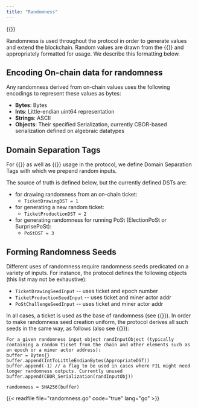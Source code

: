```yaml
---
title: "Randomness"
---
```


{{<label randomness>}}

Randomness is used throughout the protocol in order to generate values and extend the blockchain.
Random values are drawn from the {{<sref ticket_chain>}} and appropriately formatted for usage.
We describe this formatting below.

## Encoding On-chain data for randomness

Any randomness derived from on-chain values uses the following encodings to represent these values as bytes:

- **Bytes**: Bytes
- **Ints**: Little-endian uint64 representation
- **Strings**: ASCII
- **Objects**: Their specified Serialization, currently CBOR-based serialization defined on algebraic datatypes

## Domain Separation Tags

For {{<sref crypto_signatures>}} as well as {{<sref vrf>}} usage in the protocol, we define Domain Separation Tags with which we prepend random inputs.

The source of truth is defined below, but the currently defined DSTs are:
- for drawing randomness from an on-chain ticket:
    - `TicketDrawingDST = 1`
- for generating a new random ticket:
    - `TicketProductionDST = 2`
- for generating randomness for running PoSt (ElectionPoSt or SurprisePoSt):
    - `PoStDST = 3`

## Forming Randomness Seeds

Different uses of randomness require randomness seeds predicated on a variety of inputs. For instance, the protocol defines the following objects (this list may not be exhaustive):
- `TicketDrawingSeedInput` -- uses ticket and epoch number
- `TicketProductionSeedInput` -- uses ticket and miner actor addr
- `PoStChallengeSeedInput` -- uses ticket and miner actor addr

In all cases, a ticket is used as the base of randomness (see {{<sref tickets>}}). In order to make randomness seed creation uniform, the protocol derives all such seeds in the same way, as follows (also see {{<sref tickets>}}):
```text
For a given randomness input object randInputObject (typically containing a random ticket from the chain and other elements such as an epoch or a miner actor address):
buffer = Bytes{}
buffer.append(IntToLittleEndianBytes(AppropriateDST))
buffer.append(-1) // a flag to be used in cases where FIL might need longer randomness outputs. Currently unused
buffer.append(CBOR_Serialization(randInputObj))

randomness = SHA256(buffer)
```

{{< readfile file="randomness.go" code="true" lang="go" >}}
